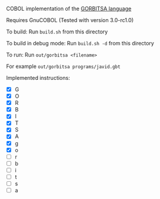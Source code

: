 COBOL implementation of the [GORBITSA language](https://esolangs.org/wiki/GORBITSA)

Requires GnuCOBOL (Tested with version 3.0-rc1.0)

To build:
 Run `build.sh` from this directory

To build in debug mode:
 Run `build.sh -d` from this directory

To run:
 Run `out/gorbitsa <filename>`

 For example `out/gorbitsa programs/javid.gbt` 

Implemented instructions: 

- [x] G 
- [x] O
- [x] R
- [x] B
- [x] I
- [x] T
- [x] S
- [x] A
- [x] g
- [x] o
- [ ] r
- [ ] b
- [ ] i
- [ ] t
- [ ] s
- [ ] a

